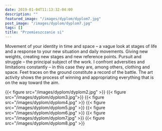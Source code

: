 ```yaml
---
date: 2019-01-04T11:13:32-04:00
description: ""
featured_image: "/images/dyplom/dyplom7.jpg"
post_image: "/images/dyplom/dyplom7.jpg"
tags: []
title: "Przemieszczanie si"
---
```


Movement of your identity in time and space – a vague look at stages of life and a response to your new situation and daily movements. Giving new weights, creating new stages and new reference points. Pursuit and struggle – the principal subject of the work. I confront adversities and limitations constantly – in this case they are, among others, clothing and space. Feet traces on the ground constitute a record of the battle. The art activity shows the process of winning and appropriating everything that is on the way toward the aim.

{{< figure src="/images/dyplom/dyplom2.jpg" >}}
{{< figure src="/images/dyplom/dyplom3.jpg">}}
{{< figure src="/images/dyplom/dyplom4.jpg" >}}
{{< figure src="/images/dyplom/dyplom5.jpg" >}}
{{< figure src="/images/dyplom/dyplom6.jpg" >}}
{{< figure src="/images/dyplom/dyplom7.jpg"  >}}
{{< figure src="/images/dyplom/dyplom8.jpg"  >}}